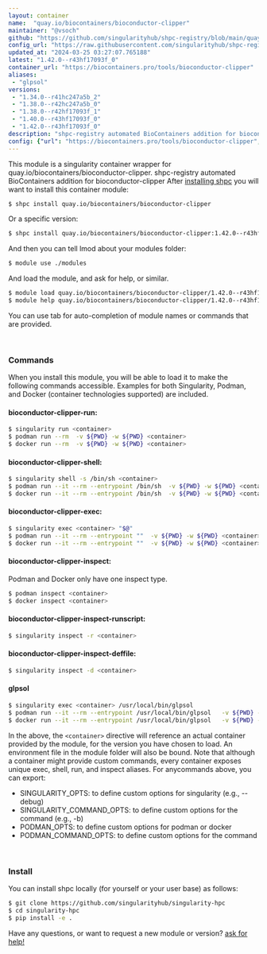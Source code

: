```yaml
---
layout: container
name:  "quay.io/biocontainers/bioconductor-clipper"
maintainer: "@vsoch"
github: "https://github.com/singularityhub/shpc-registry/blob/main/quay.io/biocontainers/bioconductor-clipper/container.yaml"
config_url: "https://raw.githubusercontent.com/singularityhub/shpc-registry/main/quay.io/biocontainers/bioconductor-clipper/container.yaml"
updated_at: "2024-03-25 03:27:07.765188"
latest: "1.42.0--r43hf17093f_0"
container_url: "https://biocontainers.pro/tools/bioconductor-clipper"
aliases:
 - "glpsol"
versions:
 - "1.34.0--r41hc247a5b_2"
 - "1.38.0--r42hc247a5b_0"
 - "1.38.0--r42hf17093f_1"
 - "1.40.0--r43hf17093f_0"
 - "1.42.0--r43hf17093f_0"
description: "shpc-registry automated BioContainers addition for bioconductor-clipper"
config: {"url": "https://biocontainers.pro/tools/bioconductor-clipper", "maintainer": "@vsoch", "description": "shpc-registry automated BioContainers addition for bioconductor-clipper", "latest": {"1.42.0--r43hf17093f_0": "sha256:e20d54f6d3ebbfb2cc6b7c635e5e7814de4fe63b9057daa35fbbe0cbed9891dd"}, "tags": {"1.34.0--r41hc247a5b_2": "sha256:af25fa54acf82e3fe612e1cd3f4b918869e853f72293382407dd5e26831581a6", "1.38.0--r42hc247a5b_0": "sha256:61ee1f0761e526de95824c67bc437a3c5f6d6c7e7b5bc5276cf5a5e01cd3cf28", "1.38.0--r42hf17093f_1": "sha256:eef0423732423a4e590928ebdd8effa17932a8770056022f05d4d4d9c060a20d", "1.40.0--r43hf17093f_0": "sha256:d563da82ddf5706ebc2766699c069bea9bdc9ac3345cbf27e4c4f13949dca304", "1.42.0--r43hf17093f_0": "sha256:e20d54f6d3ebbfb2cc6b7c635e5e7814de4fe63b9057daa35fbbe0cbed9891dd"}, "docker": "quay.io/biocontainers/bioconductor-clipper", "aliases": {"glpsol": "/usr/local/bin/glpsol"}}
---
```


This module is a singularity container wrapper for quay.io/biocontainers/bioconductor-clipper.
shpc-registry automated BioContainers addition for bioconductor-clipper
After [installing shpc](#install) you will want to install this container module:


```bash
$ shpc install quay.io/biocontainers/bioconductor-clipper
```

Or a specific version:

```bash
$ shpc install quay.io/biocontainers/bioconductor-clipper:1.42.0--r43hf17093f_0
```

And then you can tell lmod about your modules folder:

```bash
$ module use ./modules
```

And load the module, and ask for help, or similar.

```bash
$ module load quay.io/biocontainers/bioconductor-clipper/1.42.0--r43hf17093f_0
$ module help quay.io/biocontainers/bioconductor-clipper/1.42.0--r43hf17093f_0
```

You can use tab for auto-completion of module names or commands that are provided.

<br>

### Commands

When you install this module, you will be able to load it to make the following commands accessible.
Examples for both Singularity, Podman, and Docker (container technologies supported) are included.

#### bioconductor-clipper-run:

```bash
$ singularity run <container>
$ podman run --rm  -v ${PWD} -w ${PWD} <container>
$ docker run --rm  -v ${PWD} -w ${PWD} <container>
```

#### bioconductor-clipper-shell:

```bash
$ singularity shell -s /bin/sh <container>
$ podman run --it --rm --entrypoint /bin/sh  -v ${PWD} -w ${PWD} <container>
$ docker run --it --rm --entrypoint /bin/sh  -v ${PWD} -w ${PWD} <container>
```

#### bioconductor-clipper-exec:

```bash
$ singularity exec <container> "$@"
$ podman run --it --rm --entrypoint ""  -v ${PWD} -w ${PWD} <container> "$@"
$ docker run --it --rm --entrypoint ""  -v ${PWD} -w ${PWD} <container> "$@"
```

#### bioconductor-clipper-inspect:

Podman and Docker only have one inspect type.

```bash
$ podman inspect <container>
$ docker inspect <container>
```

#### bioconductor-clipper-inspect-runscript:

```bash
$ singularity inspect -r <container>
```

#### bioconductor-clipper-inspect-deffile:

```bash
$ singularity inspect -d <container>
```


#### glpsol

```bash
$ singularity exec <container> /usr/local/bin/glpsol
$ podman run --it --rm --entrypoint /usr/local/bin/glpsol   -v ${PWD} -w ${PWD} <container> -c " $@"
$ docker run --it --rm --entrypoint /usr/local/bin/glpsol   -v ${PWD} -w ${PWD} <container> -c " $@"
```



In the above, the `<container>` directive will reference an actual container provided
by the module, for the version you have chosen to load. An environment file in the
module folder will also be bound. Note that although a container
might provide custom commands, every container exposes unique exec, shell, run, and
inspect aliases. For anycommands above, you can export:

 - SINGULARITY_OPTS: to define custom options for singularity (e.g., --debug)
 - SINGULARITY_COMMAND_OPTS: to define custom options for the command (e.g., -b)
 - PODMAN_OPTS: to define custom options for podman or docker
 - PODMAN_COMMAND_OPTS: to define custom options for the command

<br>

### Install

You can install shpc locally (for yourself or your user base) as follows:

```bash
$ git clone https://github.com/singularityhub/singularity-hpc
$ cd singularity-hpc
$ pip install -e .
```

Have any questions, or want to request a new module or version? [ask for help!](https://github.com/singularityhub/singularity-hpc/issues)
